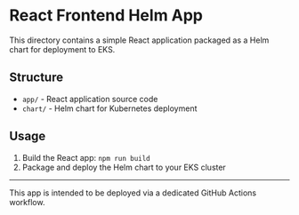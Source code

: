 # React Frontend Helm App

This directory contains a simple React application packaged as a Helm chart for deployment to EKS.

## Structure
- `app/` - React application source code
- `chart/` - Helm chart for Kubernetes deployment

## Usage
1. Build the React app: `npm run build`
2. Package and deploy the Helm chart to your EKS cluster

---

This app is intended to be deployed via a dedicated GitHub Actions workflow.
